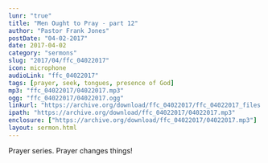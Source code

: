 ```yaml
---
lunr: "true"
title: "Men Ought to Pray - part 12"
author: "Pastor Frank Jones"
postDate: "04-02-2017"
date: 2017-04-02
category: "sermons"
slug: "2017/04/ffc_04022017"
icon: microphone
audioLink: "ffc_04022017"
tags: [prayer, seek, tongues, presence of God]
mp3: "ffc_04022017/04022017.mp3"
ogg: "ffc_04022017/04022017.ogg"
linkurl: "https://archive.org/download/ffc_04022017/ffc_04022017_files.xml"
ipath: "https://archive.org/download/ffc_04022017/04022017.mp3"
enclosure: ["https://archive.org/download/ffc_04022017/04022017.mp3"]
layout: sermon.html
---
```


Prayer series.  Prayer changes things!
